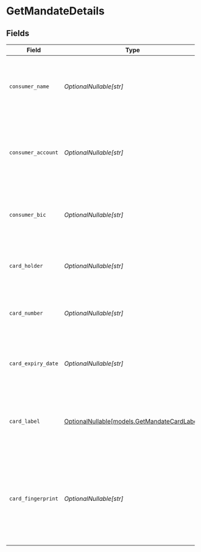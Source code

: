 # GetMandateDetails


## Fields

| Field                                                                                                                               | Type                                                                                                                                | Required                                                                                                                            | Description                                                                                                                         | Example                                                                                                                             |
| ----------------------------------------------------------------------------------------------------------------------------------- | ----------------------------------------------------------------------------------------------------------------------------------- | ----------------------------------------------------------------------------------------------------------------------------------- | ----------------------------------------------------------------------------------------------------------------------------------- | ----------------------------------------------------------------------------------------------------------------------------------- |
| `consumer_name`                                                                                                                     | *OptionalNullable[str]*                                                                                                             | :heavy_minus_sign:                                                                                                                  | The customer's name. Available for SEPA Direct Debit and PayPal mandates.                                                           | John Doe                                                                                                                            |
| `consumer_account`                                                                                                                  | *OptionalNullable[str]*                                                                                                             | :heavy_minus_sign:                                                                                                                  | The customer's IBAN or email address. Available for SEPA Direct Debit and PayPal mandates.                                          | NL55INGB0000000000                                                                                                                  |
| `consumer_bic`                                                                                                                      | *OptionalNullable[str]*                                                                                                             | :heavy_minus_sign:                                                                                                                  | The BIC of the customer's bank. Available for SEPA Direct Debit mandates.                                                           | BANKBIC                                                                                                                             |
| `card_holder`                                                                                                                       | *OptionalNullable[str]*                                                                                                             | :heavy_minus_sign:                                                                                                                  | The card holder's name. Available for card mandates.                                                                                | John Doe                                                                                                                            |
| `card_number`                                                                                                                       | *OptionalNullable[str]*                                                                                                             | :heavy_minus_sign:                                                                                                                  | The last four digits of the card number. Available for card mandates.                                                               | 3240                                                                                                                                |
| `card_expiry_date`                                                                                                                  | *OptionalNullable[str]*                                                                                                             | :heavy_minus_sign:                                                                                                                  | The card's expiry date in `YYYY-MM-DD` format. Available for card mandates.                                                         | 2025-01-01                                                                                                                          |
| `card_label`                                                                                                                        | [OptionalNullable[models.GetMandateCardLabel]](../models/getmandatecardlabel.md)                                                    | :heavy_minus_sign:                                                                                                                  | The card's label. Available for card mandates, if the card label could be detected.                                                 | Visa                                                                                                                                |
| `card_fingerprint`                                                                                                                  | *OptionalNullable[str]*                                                                                                             | :heavy_minus_sign:                                                                                                                  | Unique alphanumeric representation of this specific card. Available for card mandates. Can be used to identify<br/>returning customers. | d3290e932k02f                                                                                                                       |